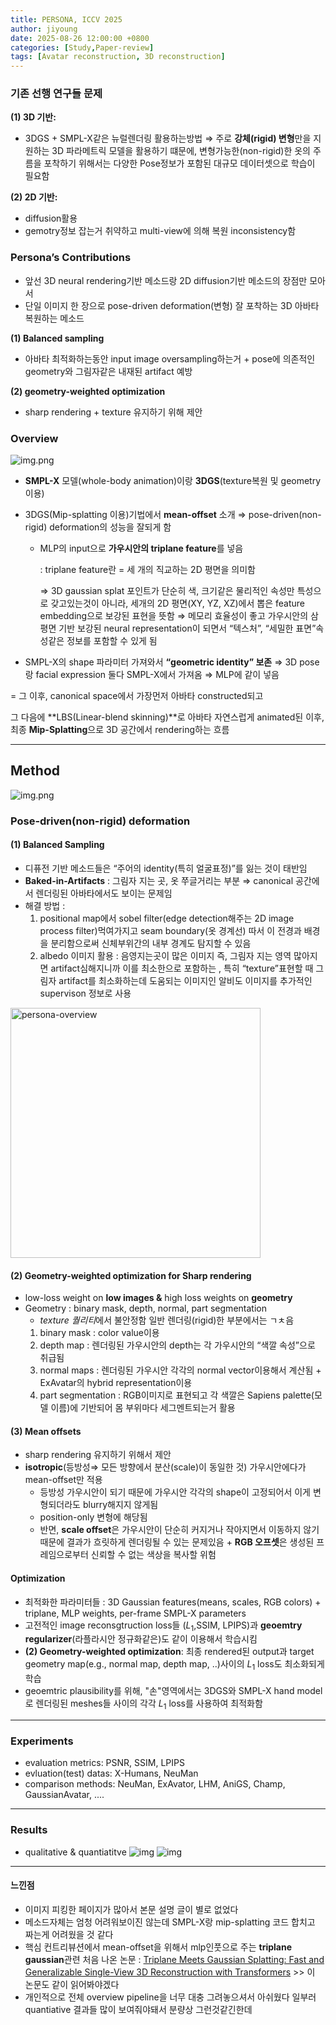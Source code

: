 ```yaml
---
title: PERSONA, ICCV 2025
author: jiyoung
date: 2025-08-26 12:00:00 +0800
categories: [Study,Paper-review]
tags: [Avatar reconstruction, 3D reconstruction]
---
```


<script type="text/javascript">
  MathJax = {
    tex: {
      inlineMath: [['$', '$'], ['\\(', '\\)']]
    }
  };
</script>
<script type="text/javascript" src="https://cdn.jsdelivr.net/npm/mathjax@3/es5/tex-mml-chtml.js"></script>

### 기존 선행 연구들 문제

**(1) 3D 기반:**

- 3DGS + SMPL-X같은 뉴럴렌더링 활용하는방법
    ⇒  주로 **강체(rigid) 변형**만을 지원하는 3D 파라메트릭 모델을 활용하기 떄문에, 변형가능한(non-rigid)한 옷의 주름을 포착하기 위해서는 다양한 Pose정보가 포함된 대규모 데이터셋으로 학습이 필요함
    
    
**(2) 2D 기반:**

- diffusion활용
- gemotry정보 잡는거 취약하고 multi-view에 의해 복원 inconsistency함


### Persona’s Contributions

- 앞선 3D neural rendering기반 메소드랑 2D diffusion기반 메소드의 장점만 모아서
- 단일 이미지 한 장으로 pose-driven deformation(변형) 잘 포착하는 3D 아바타 복원하는 메소드

**(1) Balanced sampling** 

- 아바타 최적화하는동안 input image oversampling하는거 +  pose에 의존적인 geometry와 그림자같은 내재된 artifact 예방

**(2) geometry-weighted optimization**

- sharp rendering + texture 유지하기 위해 제안


### Overview
<!-- <img src="assets/img/posts_storage/persona/overview.png" width="400" alt="persona-overview"> -->
![img.png](assets/img/posts_storage/persona/overview.png)

- **SMPL-X** 모델(whole-body animation)이랑 **3DGS**(texture복원 및 geometry 이용)
- 3DGS(Mip-splatting 이용)기법에서 **mean-offset** 소개 ⇒ pose-driven(non-rigid) deformation의 성능을 잘되게 함
    - MLP의 input으로 **가우시안의 triplane feature**를 넣음
        
        : triplane feature란 = 세 개의 직교하는 2D 평면을 의미함
        
        ⇒ 3D gaussian splat 포인트가 단순히 색, 크기같은 물리적인 속성만 특성으로 갖고있는것이 아니라, 세개의 2D 평면(XY, YZ, XZ)에서 뽑은 feature embedding으로 보강된 표현을 뜻함 ⇒ 메모리 효율성이 좋고 가우시안의 삼평면 기반 보강된 neural representation이 되면서 “텍스처”, “세밀한 표면”속성같은 정보를 포함할 수 있게 됨 
        

- SMPL-X의 shape 파라미터 가져와서 **“geometric identity” 보존** ⇒ 3D pose랑 facial expression 둘다 SMPL-X에서 가져옴 ⇒ MLP에 같이 넣음

= 그 이후, canonical space에서 가장먼저 아바타 constructed되고

그 다음에 **LBS(Linear-blend skinning)**로 아바타 자연스럽게 animated된 이후, 최종 **Mip-Splatting**으로 3D 공간에서 rendering하는 흐름

---
## Method
![img.png](assets/img/posts_storage/persona/core_designs.png)

### Pose-driven(non-rigid) deformation
#### (1) Balanced Sampling
- 디퓨전 기반 메소드들은 “주어의 identity(특히 얼굴표정)”를 잃는 것이 태반임
- **Baked-in-Artifacts** :  그림자 지는 곳, 옷 쭈글거리는 부분 ⇒ canonical 공간에서 렌더링된 아바타에서도 보이는 문제임
- 해결 방법 :
    1.  positional map에서 sobel filter(edge detection해주는 2D image process filter)먹여가지고 seam boundary(옷 경계선) 따서 이 전경과 배경을 분리함으로써 신체부위간의 내부 경계도 탐지할 수 있음 
    2. albedo 이미지 활용 : 음영지는곳이 많은 이미지 즉, 그림자 지는 영역 많아지면 artifact심해지니까 이를 최소한으로 포함하는 , 특히 “texture”표현할 때 그림자 artifact를 최소화하는데 도움되는 이미지인 알비도 이미지를 추가적인 supervison 정보로 사용

<img src="assets/img/posts_storage/persona/seam_boundary.png" width="400" alt="persona-overview">

#### (2) Geometry-weighted optimization for Sharp rendering
- low-loss weight on **low images &** high loss weights on **geometry**
- Geometry : binary mask, depth, normal, part segmentation
    - *texture 퀄리티*에서 불안정함 일반 렌더링(rigid)한 부분에서는 ㄱㅊ음
    1. binary mask : color value이용
    2. depth map : 렌더링된 가우시안의 depth는 각 가우시안의 “색깔 속성”으로 취급됨
    3. normal maps : 렌더링된 가우시안 각각의 normal vector이용해서 계산됨 + ExAvatar의 hybrid representation이용
    4. part segmentation : RGB이미지로 표현되고 각 색깔은 Sapiens palette(모델 이름)에 기반되어 몸 부위마다 세그멘트되는거 활용

#### (3) Mean offsets
- sharp rendering 유지하기 위해서 제안
- **isotropic**(등방성⇒ 모든 방향에서 분산(scale)이 동일한 것) 가우시안에다가 mean-offset만 적용
    - 등방성 가우시안이 되기 때문에 가우시안 각각의 shape이 고정되어서 이게 변형되더라도 blurry해지지 않게됨
    - position-only 변형에 해당됨
    - 반면, **scale offset**은 가우시안이 단순히 커지거나 작아지면서 이동하지 않기 때문에 결과가 흐릿하게 렌더링될 수 있는 문제있음 + **RGB 오프셋**은 생성된 프레임으로부터 신뢰할 수 없는 색상을 복사할 위험

#### Optimization
- 최적화한 파라미터들 : 3D Gaussian features(means, scales, RGB colors) + triplane, MLP weights, per-frame SMPL-X parameters
- 고전적인 image reconsgtruction loss들 ($L_1$,SSIM, LPIPS)과 **geoemtry regularizer**(라플라시안 정규화같은)도 같이 이용해서 학습시킴
- **(2) Geometry-weighted optimization**: 최종 rendered된 output과 target geometry map(e.g., normal map, depth map, ..)사이의 $L_1$ loss도 최소화되게 학습
- geoemtric plausibility를 위해, "손"영역에서는 3DGS와 SMPL-X hand model로 렌더링된 meshes들 사이의 각각 $L_1$ loss를 사용하여 최적화함
  
---
### Experiments 
- evaluation metrics: PSNR, SSIM, LPIPS 
- evluation(test) datas: X-Humans, NeuMan
- comparison methods: NeuMan, ExAvator, LHM, AniGS, Champ, GaussianAvatar, ....

---

### Results
- qualitative & quantiatitve 
![img](assets/img/posts_storage/persona/X-Humans.png)
![img](assets/img/posts_storage/persona/quantitative.png)


---

#### 느낀점
- 이미지 피킹한 페이지가 많아서 본문 설명 글이 별로 없었다
- 메소드자체는 엄청 어려워보이진 않는데 SMPL-X랑 mip-splatting 코드 합치고 짜는게 어려웠을 것 같다
- 핵심 컨트리뷰션에서 mean-offset을 위해서 mlp인풋으로 주는 **triplane gaussian**관련 처음 나온 논문 : [Triplane Meets Gaussian Splatting: Fast and Generalizable Single-View 3D Reconstruction with Transformers](https://arxiv.org/pdf/2312.09147) >> 이 논문도 같이 읽어봐야겠다
- 개인적으로 전체 overview pipeline을 너무 대충 그려놓으셔서 아쉬웠다 일부러 quantiative 결과들 많이 보여줘야돼서 분량상 그런것같긴한데
